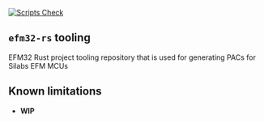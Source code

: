 [![Scripts Check](https://github.com/efm32-rs/gen-tools/actions/workflows/scripts_check.yml/badge.svg)](https://github.com/efm32-rs/gen-tools/actions/workflows/scripts_check.yml)

## `efm32-rs` tooling

EFM32 Rust project tooling repository that is used for generating PACs for Silabs EFM MCUs

## Known limitations

- **WIP**
